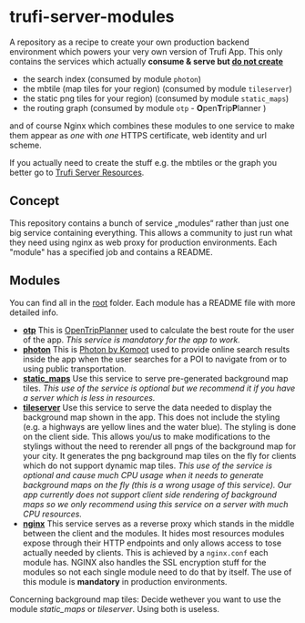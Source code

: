 # trufi-server-modules

A repository as a recipe to create your own production backend environment which powers your very own version of Trufi App. This only contains the services which actually **consume & serve but <u>do not create</u>**

- the search index (consumed by module `photon`)
- the mbtile (map tiles for your region) (consumed by module `tileserver`)
- the static png tiles for your region) (consumed by module `static_maps`)
- the routing graph (consumed by module `otp` - **O**pen**T**rip**P**lanner )

and of course Nginx which combines these modules to one service to make them appear as *one* with *one* HTTPS certificate, web identity and url scheme.

If you actually need to create the stuff e.g. the mbtiles or the graph you better go to [Trufi Server Resources](https://github.com/trufi-association/trufi-server-resources).


## Concept

This repository contains a bunch of service „modules“ rather than just one big service containing everything. This allows a community to just run what they need using nginx as web proxy for production environments. Each "module" has a specified job and contains a README.

## Modules

You can find all in the [root](.) folder. Each module has a README file with more detailed info.

- **[otp](./otp)**
  This is [OpenTripPlanner](https://opentripplanner.org) used to calculate the best route for the user of the app. *This service is mandatory for the app to work.*
- **[photon](./photon)**
  This is [Photon by Komoot](https://photon.komoot.io) used to provide online search results inside the app when the user searches for a POI to navigate from or to using public transportation. 
- **[static_maps](./static_maps)**
  Use this service to serve pre-generated background map tiles. *This use of the service is optional but we recommend it if you have a server which is less in resources.*
- **[tileserver](./tileserver)**
  Use this service to serve the data needed to display the background map shown in the app. This does not include the styling (e.g. a highways are yellow lines and the water blue). The styling is done on the client side.  This allows you/us to make modifications to the stylings without the need to rerender all pngs of the background map for your city. It generates the png background map tiles on the fly for clients which do not support dynamic map tiles. *This use of the service is optional and cause much CPU usage when it needs to generate background maps on the fly (this is a wrong usage of this service). Our app currently does not support client side rendering of background maps so we only recommend using this service on a server with much CPU resources.*
- **[nginx](./nginx)**
  This service serves as a reverse proxy which stands in the middle between the client and the modules. It hides most resources modules expose through their HTTP endpoints and only allows access to tose actually needed by clients. This is achieved by a `nginx.conf` each module has. NGINX also handles the SSL encryption stuff for the modules so not each single module need to do that by itself. The use of this module is **mandatory** in production environments.

Concerning background map tiles: Decide wethever you want to use the module *static_maps* or *tileserver*. Using both is useless.

